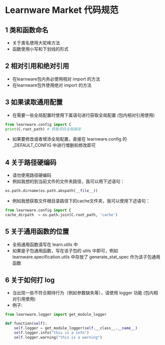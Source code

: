 # Learnware Market 代码规范

## 1 类和函数命名
* 关于类名使用大驼峰方法
* 函数使用小写和下划线的形式

## 2 相对引用和绝对引用
* 在learnware包内务必使用相对 import 的方法
* 在learnware包外使用绝对 import 的方法

## 3 如果读取通用配置
* 在需要一些全局配置时使用下属语句进行获取全局配置 (包内相对引用使用)

```python  
from learnware.config import C 
print(C.root_path) # 获取项目全局路径
```

* 如果要修改或者增添全局配置，直接在 learnware.config 的 _DEFAULT_CONFIG 中进行增删和修改即可

## 4 关于路径硬编码
* 请勿使用路径硬编码
* 例如我想的到当前文件的文件夹路径，我可以用下述语句：

```python
os.path.dirname(os.path.abspath(__file__))
```

* 例如我想获取文件根目录路径下的cache文件夹，我可以使用下述语句：

```python  
from learnware.config import C 
cache_dirpath  = os.path.join(C.root_path, 'cache')
```

## 5 关于通用函数的位置
* 全局通用函数请写在 learn.utils 中
* 如果是子包通用函数，写在该子包的 utils 中即可，例如 learnware.specification.utils 中存放了 generate_stat_spec 作为该子包通用函数

## 6 关于如何打 log
* 当出现一些不符合期待行为（例如参数缺失等），请使用 logger 功能 (包内相对引用使用)
* 例子:

```python
from learnware.logger import get_module_logger

def function(self):
    self.logger = get_module_logger(self.__class__.__name__)
    self.logger.info("this is a info")
    self.logger.warning("this is a warning")
```